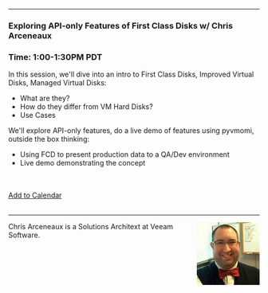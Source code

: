 <style>
  .wrapper {margin-top:75px;}
  header {top:20px!important;
  .session-wrapper{border:1px solid #36373b; border-radius:5px; padding:20px; background-color:##D3D3D3;}
  
</style>
<hr/>

### **Exploring API-only Features of First Class Disks w/ Chris Arceneaux**
### **Time: 1:00-1:30PM PDT**
<div class="session-wrapper">
In this session, we'll dive into an intro to First Class Disks, Improved Virtual Disks, Managed Virtual Disks:
  <ul> 
    <li> What are they?</li>
    <li> How do they differ from VM Hard Disks?</li>
    <li> Use Cases</li>
  </ul>
We'll explore API-only features, do a live demo of features using pyvmomi, outside the box thinking:
  <ul>
    <li>Using FCD to present production data to a QA/Dev environment</li>
    <li>Live demo demonstrating the concept</li>
  </ul>
<br><br> 
<a title="Add to Calendar" class="addeventatc" data-id="TZ5085497" href="https://www.addevent.com/event/TZ5085497" target="_blank" rel="nofollow">Add to Calendar</a>
        <script type="text/javascript" src="https://addevent.com/libs/atc/1.6.1/atc.min.js" async defer></script>
</div>
<br> 

<hr/>
<img src="chris_arceneaux.jpeg" alt="Chris Arceneaux" width="25%" align="right">
    
<p>Chris Arceneaux is a Solutions Architext at Veeam Software.</p>
